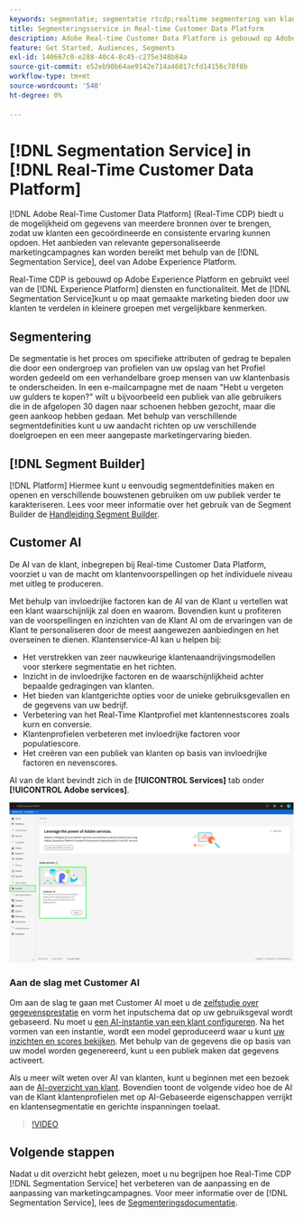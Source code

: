 ```yaml
---
keywords: segmentatie; segmentatie rtcdp;realtime segmentering van klantgegevens
title: Segmenteringsservice in Real-time Customer Data Platform
description: Adobe Real-time Customer Data Platform is gebouwd op Adobe Experience Platform en maakt gebruik van veel services en functionaliteit voor Experience Platforms. Gebruikend de Dienst van de Segmentatie, kunt u op maat-gemaakte marketing verstrekken door uw klanten in kleinere groepen met gelijkaardige eigenschappen te verdelen.
feature: Get Started, Audiences, Segments
exl-id: 140667c0-e288-40c4-8c45-c275e348b84a
source-git-commit: e52eb90b64ae9142e714a46017cfd14156c78f8b
workflow-type: tm+mt
source-wordcount: '540'
ht-degree: 0%

---
```


# [!DNL Segmentation Service] in [!DNL Real-Time Customer Data Platform]

[!DNL Adobe Real-Time Customer Data Platform] (Real-Time CDP) biedt u de mogelijkheid om gegevens van meerdere bronnen over te brengen, zodat uw klanten een gecoördineerde en consistente ervaring kunnen opdoen. Het aanbieden van relevante gepersonaliseerde marketingcampagnes kan worden bereikt met behulp van de [!DNL Segmentation Service], deel van Adobe Experience Platform.

Real-Time CDP is gebouwd op Adobe Experience Platform en gebruikt veel van de [!DNL Experience Platform] diensten en functionaliteit. Met de [!DNL Segmentation Service]kunt u op maat gemaakte marketing bieden door uw klanten te verdelen in kleinere groepen met vergelijkbare kenmerken.

## Segmentering

De segmentatie is het proces om specifieke attributen of gedrag te bepalen die door een ondergroep van profielen van uw opslag van het Profiel worden gedeeld om een verhandelbare groep mensen van uw klantenbasis te onderscheiden. In een e-mailcampagne met de naam &quot;Hebt u vergeten uw gulders te kopen?&quot; wilt u bijvoorbeeld een publiek van alle gebruikers die in de afgelopen 30 dagen naar schoenen hebben gezocht, maar die geen aankoop hebben gedaan. Met behulp van verschillende segmentdefinities kunt u uw aandacht richten op uw verschillende doelgroepen en een meer aangepaste marketingervaring bieden.

## [!DNL Segment Builder]

[!DNL Platform] Hiermee kunt u eenvoudig segmentdefinities maken en openen en verschillende bouwstenen gebruiken om uw publiek verder te karakteriseren. Lees voor meer informatie over het gebruik van de Segment Builder de [Handleiding Segment Builder](./segment-builder-guide.md).

## Customer AI

De AI van de klant, inbegrepen bij Real-time Customer Data Platform, voorziet u van de macht om klantenvoorspellingen op het individuele niveau met uitleg te produceren.

Met behulp van invloedrijke factoren kan de AI van de Klant u vertellen wat een klant waarschijnlijk zal doen en waarom. Bovendien kunt u profiteren van de voorspellingen en inzichten van de Klant AI om de ervaringen van de Klant te personaliseren door de meest aangewezen aanbiedingen en het overseinen te dienen. Klantenservice-AI kan u helpen bij:

* Het verstrekken van zeer nauwkeurige klantenaandrijvingsmodellen voor sterkere segmentatie en het richten.
* Inzicht in de invloedrijke factoren en de waarschijnlijkheid achter bepaalde gedragingen van klanten.
* Het bieden van klantgerichte opties voor de unieke gebruiksgevallen en de gegevens van uw bedrijf.
* Verbetering van het Real-Time Klantprofiel met klantennestscores zoals kurn en conversie.
* Klantenprofielen verbeteren met invloedrijke factoren voor populatiescore.
* Het creëren van een publiek van klanten op basis van invloedrijke factoren en nevenscores.

AI van de klant bevindt zich in de **[!UICONTROL Services]** tab onder **[!UICONTROL Adobe services]**.

![AI-locatie van klant](../assets/overview/rtcdp-customer-ai.png)

### Aan de slag met Customer AI

Om aan de slag te gaan met Customer AI moet u de [zelfstudie over gegevensprestatie](../../intelligent-services/data-preparation.md) en vorm het inputschema dat op uw gebruiksgeval wordt gebaseerd. Nu moet u [een AI-instantie van een klant configureren](../../intelligent-services/customer-ai/user-guide/configure.md). Na het vormen van een instantie, wordt een model geproduceerd waar u kunt [uw inzichten en scores bekijken](../../intelligent-services/customer-ai/user-guide/discover-insights.md). Met behulp van de gegevens die op basis van uw model worden gegenereerd, kunt u een publiek maken dat gegevens activeert.

Als u meer wilt weten over AI van klanten, kunt u beginnen met een bezoek aan de [AI-overzicht van klant](../../intelligent-services/customer-ai/overview.md). Bovendien toont de volgende video hoe de AI van de Klant klantenprofielen met op AI-Gebaseerde eigenschappen verrijkt en klantensegmentatie en gerichte inspanningen toelaat.

>[!VIDEO](https://video.tv.adobe.com/v/40374/?quality=12&learn=on)


## Volgende stappen

Nadat u dit overzicht hebt gelezen, moet u nu begrijpen hoe Real-Time CDP [!DNL Segmentation Service] het verbeteren van de aanpassing en de aanpassing van marketingcampagnes. Voor meer informatie over de [!DNL Segmentation Service], lees de [Segmenteringsdocumentatie](../../segmentation/home.md).

